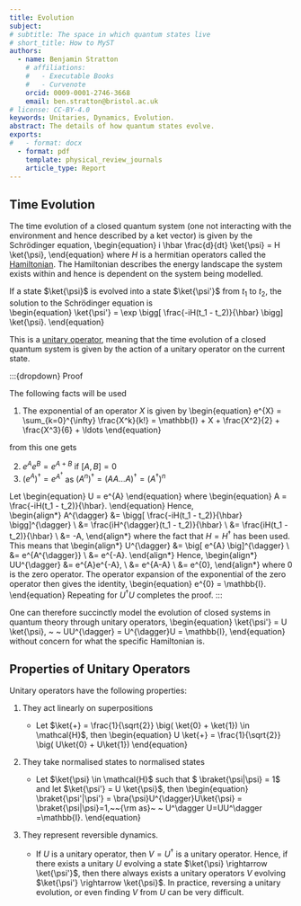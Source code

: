 ```yaml
---
title: Evolution
subject: 
# subtitle: The space in which quantum states live
# short_title: How to MyST
authors:
  - name: Benjamin Stratton
    # affiliations:
    #   - Executable Books
    #   - Curvenote
    orcid: 0009-0001-2746-3668
    email: ben.stratton@bristol.ac.uk
# license: CC-BY-4.0
keywords: Unitaries, Dynamics, Evolution.  
abstract: The details of how quantum states evolve.    
exports:
#   - format: docx
  - format: pdf
    template: physical_review_journals
    article_type: Report
---
```


## Time Evolution

The time evolution of a closed quantum system (one not interacting with the environment and hence described by a ket vector) is given by the Schrödinger equation, 
\begin{equation}
i \hbar \frac{d}{dt} \ket{\psi} = H \ket{\psi},
\end{equation}
where $H$ is a hermitian  operators called the [Hamiltonian](https://en.wikipedia.org/wiki/Hamiltonian_(quantum_mechanics)). The Hamiltonian describes the energy landscape the system exists within and hence is dependent on the system being modelled. 

If a state $\ket{\psi}$ is evolved into a state $\ket{\psi'}$ from $t_1$ to $t_2$, the solution to the Schrödinger equation is  
\begin{equation}
\ket{\psi'} = \exp \bigg[ \frac{-iH(t_1 - t_2)}{\hbar} \bigg] \ket{\psi}. 
\end{equation}

This is a [unitary operator](#target_unitary_adjoint_page), meaning that the time evolution of a closed quantum system is given by the action of a unitary operator on the current state. 

:::{dropdown} Proof

The following facts will be used 

1. The exponential of an operator $X$ is given by 
\begin{equation}
e^{X} = \sum_{k=0}^{\infty} \frac{X^k}{k!} = \mathbb{I} + X + \frac{X^2}{2} + \frac{X^3}{6} + \ldots
\end{equation}

from this one gets 

2. $e^{A}e^{B}=e^{A+B}$ if $[A,B] = 0$ 
3. $(e^{A})^{\dagger} = e^{A^{\dagger}}$ as $(A^{n})^{\dagger} = (AA \ldots A)^{\dagger} = (A^{\dagger})^{n}$

Let
\begin{equation}
U = e^{A}
\end{equation}
where
\begin{equation}
A = \frac{-iH(t_1 - t_2)}{\hbar}.
\end{equation}
Hence,  
\begin{align*}
A^{\dagger} &= \bigg[ \frac{-iH(t_1 - t_2)}{\hbar} \bigg]^{\dagger} \\
&= \frac{iH^{\dagger}(t_1 - t_2)}{\hbar} \\
&= \frac{iH(t_1 - t_2)}{\hbar} \\
&= -A,
\end{align*}
where the fact that $H=H^{\dagger}$ has been used. This means that 
\begin{align*}
U^{\dagger} &= \big[ e^{A} \big]^{\dagger} \\
&= e^{A^{\dagger}} \\
&= e^{-A}.
\end{align*}
Hence, 
\begin{align*}
UU^{\dagger} &= e^{A}e^{-A}, \\
&= e^{A-A} \\
&= e^{0},
\end{align*}
where $0$ is the zero operator. The operator expansion of the exponential of the zero operator then gives the identity, 
\begin{equation}
e^{0} = \mathbb{I}.
\end{equation}
Repeating for $U^{\dagger}U$ completes the proof. 
:::

One can therefore succinctly model the evolution of closed systems in quantum theory through unitary operators, 
\begin{equation}
\ket{\psi'} = U \ket{\psi}, ~ ~ UU^{\dagger} = U^{\dagger}U = \mathbb{I},
\end{equation} 
without concern for what the specific Hamiltonian is. 

## Properties of Unitary Operators

Unitary operators have the following properties:
1. They act linearly on superpositions
    - Let $\ket{+} = \frac{1}{\sqrt{2}} \big( \ket{0} + \ket{1}) \in \mathcal{H}$, then 
  \begin{equation}
  U \ket{+} =  \frac{1}{\sqrt{2}} \big( U\ket{0} + U\ket{1})
  \end{equation}
2. They take normalised states to normalised states 
    - Let $\ket{\psi} \in \mathcal{H}$ such that $ \braket{\psi|\psi} = 1$ and let $\ket{\psi'} = U \ket{\psi}$, then 
 \begin{equation}
 \braket{\psi'|\psi'} = \bra{\psi}U^{\dagger}U\ket{\psi} = \braket{\psi|\psi}=1,~~{\rm as}~ ~ U^\dagger U=UU^\dagger =\mathbb{I}.
 \end{equation}

3. They represent reversible dynamics. 
    - If $U$ is a unitary operator, then $V=U^\dagger$ is a unitary operator. Hence, if there exists a unitary $U$ evolving a state $\ket{\psi} \rightarrow \ket{\psi'}$, then there always exists a unitary operators $V$ evolving $\ket{\psi'} \rightarrow \ket{\psi}$. In practice, reversing a unitary evolution, or even finding $V$ from $U$ can be very difficult. 

<!-- ## Pauli Operators

The [Pauli operators](https://en.wikipedia.org/wiki/Pauli_matrices) are given by 
\begin{equation}

X = \begin{pmatrix} 0 & 1 \\ 1 & 0 \end{pmatrix}, ~~ Y = \begin{pmatrix} 0 & -i \\ i & 0 \end{pmatrix}, ~ ~ Z = \begin{pmatrix} 1 & 0 \\ 0 & -1 \end{pmatrix}.

\end{equation}

The are traceless, [unitary](#target_unitary_adjoint_page) and [hermitian](#hermitian_adjoint_page_target).  -->